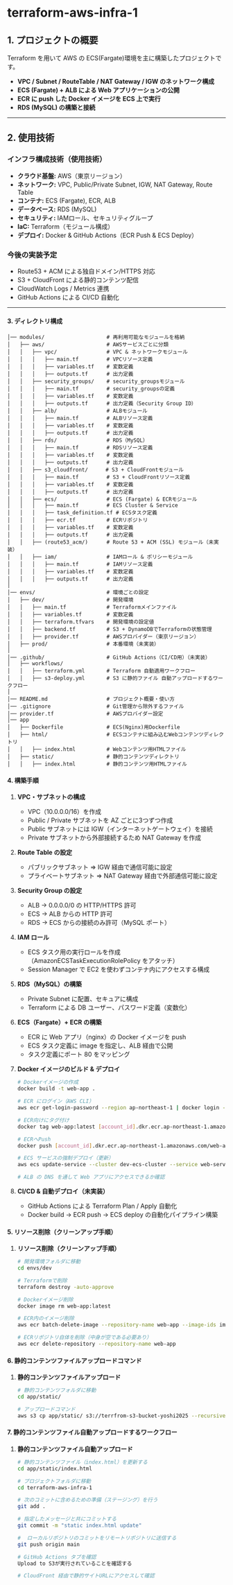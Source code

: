 # terraform-aws-infra-1

## **1. プロジェクトの概要**

Terraform を用いて AWS の ECS(Fargate)環境を主に構築したプロジェクトです。

- **VPC / Subnet / RouteTable / NAT Gateway / IGW のネットワーク構成**
- **ECS (Fargate) + ALB による Web アプリケーションの公開**
- **ECR に push した Docker イメージを ECS 上で実行**
- **RDS (MySQL) の構築と接続**

---

## **2. 使用技術**

### **インフラ構成技術（使用技術）**

- **クラウド基盤:** AWS（東京リージョン）
- **ネットワーク:** VPC, Public/Private Subnet, IGW, NAT Gateway, Route Table
- **コンテナ:** ECS (Fargate), ECR, ALB
- **データベース:** RDS (MySQL)
- **セキュリティ:** IAMロール、セキュリティグループ
- **IaC:** Terraform（モジュール構成）
- **デプロイ:** Docker & GitHub Actions（ECR Push & ECS Deploy）

### 今後の実装予定

- Route53 + ACM による独自ドメイン/HTTPS 対応
- S3 + CloudFront による静的コンテンツ配信
- CloudWatch Logs / Metrics 連携
- GitHub Actions による CI/CD 自動化

---

#### 3. ディレクトリ構成
```plaintext
│── modules/                    # 再利用可能なモジュールを格納
│   ├── aws/                    # AWSサービスごとに分類
│   │   ├── vpc/                # VPC & ネットワークモジュール
│   │   │   ├── main.tf         # VPCリソース定義
│   │   │   ├── variables.tf    # 変数定義
│   │   │   ├── outputs.tf      # 出力定義
│   │   ├── security_groups/    # security_groupsモジュール
│   │   │   ├── main.tf         # security_groupsの定義
│   │   │   ├── variables.tf    # 変数定義
│   │   │   ├── outputs.tf      # 出力定義（Security Group ID）
│   │   ├── alb/                # ALBモジュール
│   │   │   ├── main.tf         # ALBリソース定義
│   │   │   ├── variables.tf    # 変数定義
│   │   │   ├── outputs.tf      # 出力定義
│   │   ├── rds/                # RDS（MySQL）
│   │   │   ├── main.tf         # RDSリソース定義
│   │   │   ├── variables.tf    # 変数定義
│   │   │   ├── outputs.tf      # 出力定義
│   │   ├── s3_cloudfront/    　# S3 + CloudFrontモジュール
│   │   │   ├── main.tf         # S3 + CloudFrontリソース定義
│   │   │   ├── variables.tf    # 変数定義
│   │   │   ├── outputs.tf      # 出力定義
│   │   ├── ecs/                # ECS (Fargate) & ECRモジュール
│   │   │   ├── main.tf         # ECS Cluster & Service
│   │   │   ├── task_definition.tf # ECSタスク定義
│   │   │   ├── ecr.tf          # ECRリポジトリ
│   │   │   ├── variables.tf    # 変数定義
│   │   │   ├── outputs.tf      # 出力定義
│   │   ├── (route53_acm/)      # Route 53 + ACM (SSL) モジュール（未実装）
│   │   ├── iam/                # IAMロール & ポリシーモジュール
│   │   │   ├── main.tf         # IAMリソース定義
│   │   │   ├── variables.tf    # 変数定義
│   │   │   ├── outputs.tf      # 出力定義
│
│── envs/                       # 環境ごとの設定
│   ├── dev/                    # 開発環境
│   │   ├── main.tf             # Terraformメインファイル
│   │   ├── variables.tf        # 変数定義
│   │   ├── terraform.tfvars    # 開発環境の設定値
│   │   ├── backend.tf          # S3 + DynamoDBでTerraformの状態管理
│   │   ├── provider.tf         # AWSプロバイダー（東京リージョン）
│   ├── prod/                   # 本番環境（未実装）
│
│── .github/                    # GitHub Actions（CI/CD用）（未実装）
│   ├── workflows/
│   │   ├── terraform.yml       # Terraform 自動適用ワークフロー
│   │   ├── s3-deploy.yml       # S3 に静的ファイル 自動アップロードするワークフロー
│
│── README.md                   # プロジェクト概要・使い方
│── .gitignore                  # Git管理から除外するファイル
│── provider.tf                 # AWSプロバイダー設定
│── app
│   ├── Dockerfile              # ECS(Nginx)用Dockerfile
│   ├── html/                   # ECSコンテナに組み込むWebコンテンツディレクトリ
│   │   ├── index.html          # Webコンテンツ用HTMLファイル
│   ├── static/                 # 静的コンテンツディレクトリ
│   │   ├── index.html          # 静的コンテンツ用HTMLファイル
```

#### 4. 構築手順
1. **VPC・サブネットの構成**

   - VPC（10.0.0.0/16）を作成
   - Public / Private サブネットを AZ ごとに3つずつ作成
   - Public サブネットには IGW（インターネットゲートウェイ）を接続
   - Private サブネットから外部接続するため NAT Gateway を作成

2. **Route Table の設定**

   - パブリックサブネット ⇒ IGW 経由で通信可能に設定
   - プライベートサブネット ⇒ NAT Gateway 経由で外部通信可能に設定

3. **Security Group の設定**

   - ALB → 0.0.0.0/0 の HTTP/HTTPS 許可
   - ECS → ALB からの HTTP 許可
   - RDS → ECS からの接続のみ許可（MySQL ポート）

4. **IAM ロール**

   - ECS タスク用の実行ロールを作成（AmazonECSTaskExecutionRolePolicy をアタッチ）
   - Session Manager で EC2 を使わずコンテナ内にアクセスする構成

5. **RDS（MySQL）の構築**

   - Private Subnet に配置、セキュアに構成
   - Terraform による DB ユーザー、パスワード定義（変数化）

6. **ECS（Fargate）+ ECR の構築**

   - ECR に Web アプリ（nginx）の Docker イメージを push
   - ECS タスク定義に image を指定し、ALB 経由で公開
   - タスク定義にポート 80 をマッピング

7. **Docker イメージのビルド & デプロイ**

   ```bash
   # Dockerイメージの作成
   docker build -t web-app .

   # ECR にログイン（AWS CLI）
   aws ecr get-login-password --region ap-northeast-1 | docker login --username AWS --password-stdin [account_id].dkr.ecr.ap-northeast-1.amazonaws.com

   # ECR向けにタグ付け
   docker tag web-app:latest [account_id].dkr.ecr.ap-northeast-1.amazonaws.com/web-app:latest

   # ECRへPush
   docker push [account_id].dkr.ecr.ap-northeast-1.amazonaws.com/web-app:latest

   # ECS サービスの強制デプロイ（更新）
   aws ecs update-service --cluster dev-ecs-cluster --service web-service --force-new-deployment

   # ALB の DNS を通して Web アプリにアクセスできるか確認

8. **CI/CD & 自動デプロイ（未実装）**
   - GitHub Actions による Terraform Plan / Apply 自動化
   - Docker build → ECR push → ECS deploy の自動化パイプライン構築

#### 5. リソース削除（クリーンアップ手順）
1. **リソース削除（クリーンアップ手順）**
   ```bash
   # 開発環境フォルダに移動
   cd envs/dev

   # Terraformで削除
   terraform destroy -auto-approve

   # Dockerイメージ削除
   docker image rm web-app:latest

   # ECR内のイメージ削除
   aws ecr batch-delete-image --repository-name web-app --image-ids imageTag=latest

   # ECRリポジトリ自体を削除（中身が空である必要あり）
   aws ecr delete-repository --repository-name web-app

#### 6. 静的コンテンツファイルアップロードコマンド
1. **静的コンテンツファイルアップロード**
   ```bash
   # 静的コンテンツフォルダに移動
   cd app/static/

   # アップロードコマンド
   aws s3 cp app/static/ s3://terrfrom-s3-bucket-yoshi2025 --recursive

#### 7. 静的コンテンツファイル自動アップロードするワークフロー
1. **静的コンテンツファイル自動アップロード**
   ```bash
   # 静的コンテンツファイル（index.html）を更新する
   cd app/static/index.html

   # プロジェクトフォルダに移動
   cd terraform-aws-infra-1

   # 次のコミットに含めるための準備（ステージング）を行う
   git add .

   # 指定したメッセージと共にコミットする
   git commit -m "static index.html update"

   #  ローカルリポジトリのコミットをリモートリポジトリに送信する
   git push origin main

   # GitHub Actions タブを確認
   Upload to S3が実行されていることを確認する

   # CloudFront 経由で静的サイトURLにアクセスして確認